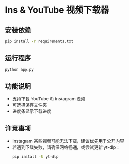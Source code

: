 # Ins & YouTube 视频下载器

## 安装依赖

```bash
pip install -r requirements.txt
```

## 运行程序

```bash
python app.py
```

## 功能说明
- 支持下载 YouTube 和 Instagram 视频
- 可选择保存文件夹
- 进度条显示下载进度

## 注意事项
- Instagram 某些视频可能无法下载，建议优先用于公开内容
- 若遇到下载失败，请确保网络畅通，或尝试更新 yt-dlp：
  ```bash
  pip install -U yt-dlp
  ``` 